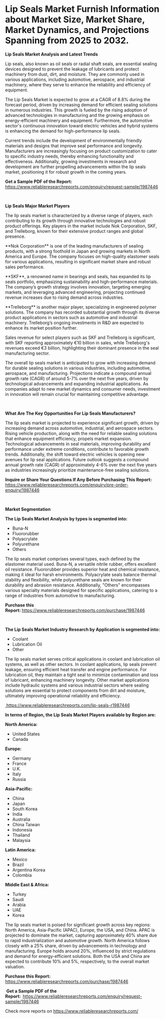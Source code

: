 <p><h1>Lip Seals Market Furnish Information about Market Size, Market Share, Market Dynamics, and Projections Spanning from 2025 to 2032.</h1></p><p><strong>Lip Seals Market Analysis and Latest Trends</strong></p>
<p><p>Lip seals, also known as oil seals or radial shaft seals, are essential sealing devices designed to prevent the leakage of lubricants and protect machinery from dust, dirt, and moisture. They are commonly used in various applications, including automotive, aerospace, and industrial machinery, where they serve to enhance the reliability and efficiency of equipment.</p><p>The Lip Seals Market is expected to grow at a CAGR of 8.8% during the forecast period, driven by increasing demand for efficient sealing solutions in numerous industries. This growth is fueled by the rising adoption of advanced technologies in manufacturing and the growing emphasis on energy-efficient machinery and equipment. Furthermore, the automotive sector's continuous innovation toward electric vehicles and hybrid systems is enhancing the demand for high-performance lip seals.</p><p>Current trends include the development of environmentally friendly materials and designs that improve seal performance and longevity. Manufacturers are increasingly focusing on product customization to cater to specific industry needs, thereby enhancing functionality and effectiveness. Additionally, growing investments in research and development are further propelling advancements within the lip seals market, positioning it for robust growth in the coming years.</p></p>
<p><strong>Get a Sample PDF of the Report:&nbsp;</strong> <a href="https://www.reliableresearchreports.com/enquiry/request-sample/1987446?utm_campaign=3309&utm_medium=2&utm_source=Github&utm_content=ia&utm_term=10042025&utm_id=lip-seals">https://www.reliableresearchreports.com/enquiry/request-sample/1987446</a></p>
<p>&nbsp;</p>
<p><strong>Lip Seals Major Market Players</strong></p>
<p><p>The lip seals market is characterized by a diverse range of players, each contributing to its growth through innovative technologies and robust product offerings. Key players in the market include Nok Corporation, SKF, and Trelleborg, known for their extensive product ranges and global presence.</p><p>**Nok Corporation** is one of the leading manufacturers of sealing products, with a strong foothold in Japan and growing markets in North America and Europe. The company focuses on high-quality elastomer seals for various applications, resulting in significant market share and robust sales performance.</p><p>**SKF**, a renowned name in bearings and seals, has expanded its lip seals portfolio, emphasizing sustainability and high-performance materials. The company’s growth strategy involves innovation, targeting emerging markets, and leveraging advanced engineering, projecting continued revenue increases due to rising demand across industries.</p><p>**Trelleborg** is another major player, specializing in engineered polymer solutions. The company has recorded substantial growth through its diverse product applications in sectors such as automotive and industrial machinery. Trelleborg’s ongoing investments in R&D are expected to enhance its market position further.</p><p>Sales revenue for select players such as SKF and Trelleborg is significant, with SKF reporting approximately €10 billion in sales, while Trelleborg's revenues exceed €3 billion, highlighting their dominant presence in the seal manufacturing sector.</p><p>The overall lip seals market is anticipated to grow with increasing demand for durable sealing solutions in various industries, including automotive, aerospace, and manufacturing. Projections indicate a compound annual growth rate (CAGR) of around 5-7% over the next five years, driven by technological advancements and expanding industrial applications. As companies adapt to new market dynamics and consumer needs, investment in innovation will remain crucial for maintaining competitive advantage.</p></p>
<p>&nbsp;</p>
<p><strong>What Are The Key Opportunities For Lip Seals Manufacturers?</strong></p>
<p><p>The lip seals market is projected to experience significant growth, driven by increasing demand across automotive, industrial, and aerospace sectors. Rising vehicle production, along with the need for reliable sealing solutions that enhance equipment efficiency, propels market expansion. Technological advancements in seal materials, improving durability and performance under extreme conditions, contribute to favorable growth trends. Additionally, the shift toward electric vehicles is opening new avenues for lip seal applications. Future outlook suggests a compound annual growth rate (CAGR) of approximately 4-6% over the next five years as industries increasingly prioritize maintenance-free sealing solutions.</p></p>
<p><strong>Inquire or Share Your Questions If Any Before Purchasing This Report:</strong> <a href="https://www.reliableresearchreports.com/enquiry/pre-order-enquiry/1987446?utm_campaign=3309&utm_medium=2&utm_source=Github&utm_content=ia&utm_term=10042025&utm_id=lip-seals">https://www.reliableresearchreports.com/enquiry/pre-order-enquiry/1987446</a></p>
<p>&nbsp;</p>
<p><strong>Market Segmentation</strong></p>
<p><strong>The Lip Seals Market Analysis by types is segmented into:</strong></p>
<p><ul><li>Buna-N</li><li>Fluororubber</li><li>Polyacrylate</li><li>Polyurethane</li><li>Others</li></ul></p>
<p><p>The lip seals market comprises several types, each defined by the elastomer material used. Buna-N, a versatile nitrile rubber, offers excellent oil resistance. Fluororubber provides superior heat and chemical resistance, making it ideal for harsh environments. Polyacrylate seals balance thermal stability and flexibility, while polyurethane seals are known for their durability and abrasion resistance. Additionally, "Others" encompasses various specialty materials designed for specific applications, catering to a range of industries from automotive to manufacturing.</p></p>
<p><strong>Purchase this Report:&nbsp;</strong><a href="https://www.reliableresearchreports.com/purchase/1987446?utm_campaign=3309&utm_medium=2&utm_source=Github&utm_content=ia&utm_term=10042025&utm_id=lip-seals">https://www.reliableresearchreports.com/purchase/1987446</a></p>
<p>&nbsp;</p>
<p><strong>The Lip Seals Market Industry Research by Application is segmented into:</strong></p>
<p><ul><li>Coolant</li><li>Lubrication Oil</li><li>Other</li></ul></p>
<p><p>The lip seals market serves critical applications in coolant and lubrication oil systems, as well as other sectors. In coolant applications, lip seals prevent leakage, ensuring efficient heat transfer and engine performance. For lubrication oil, they maintain a tight seal to minimize contamination and loss of lubricant, enhancing machinery longevity. Other market applications include hydraulic systems and various industrial sectors where sealing solutions are essential to protect components from dirt and moisture, ultimately improving operational reliability and efficiency.</p></p>
<p><a href="https://www.reliableresearchreports.com/lip-seals-r1987446?utm_campaign=3309&utm_medium=2&utm_source=Github&utm_content=ia&utm_term=10042025&utm_id=lip-seals">&nbsp;https://www.reliableresearchreports.com/lip-seals-r1987446</a></p>
<p><strong>In terms of Region, the Lip Seals Market Players available by Region are:</strong></p>
<p>
    <p> <strong> North America: </strong>
        <ul>
            <li>United States</li>
            <li>Canada</li>
        </ul>
        </p> 
    <p> <strong> Europe: </strong>
        <ul>
            <li>Germany</li>
            <li>France</li>
            <li>U.K.</li>
            <li>Italy</li>
            <li>Russia</li>
        </ul>
        </p> 
    <p> <strong> Asia-Pacific: </strong>
        <ul>
            <li>China</li>
            <li>Japan</li>
            <li>South Korea</li>
            <li>India</li>
            <li>Australia</li>
            <li>China Taiwan</li>
            <li>Indonesia</li>
            <li>Thailand</li>
            <li>Malaysia</li>
        </ul>
        </p> 
    <p> <strong> Latin America: </strong>
        <ul>
            <li>Mexico</li>
            <li>Brazil</li>
            <li>Argentina Korea</li>
            <li>Colombia</li>
        </ul>
        </p> 
    <p> <strong> Middle East & Africa: </strong>
        <ul>
            <li>Turkey</li>
            <li>Saudi</li>
            <li>Arabia</li>
            <li>UAE</li>
            <li>Korea</li>
        </ul>
    </p>
    </p>
<p><p>The lip seals market is poised for significant growth across key regions: North America, Asia-Pacific (APAC), Europe, the USA, and China. APAC is projected to dominate the market, capturing approximately 40% share due to rapid industrialization and automotive growth. North America follows closely with a 25% share, driven by advancements in technology and manufacturing. Europe holds around 20%, influenced by strict regulations and demand for energy-efficient solutions. Both the USA and China are expected to contribute 10% and 5%, respectively, to the overall market valuation.</p></p>
<p><strong>Purchase this Report: </strong><a href="https://www.reliableresearchreports.com/purchase/1987446?utm_campaign=3309&utm_medium=2&utm_source=Github&utm_content=ia&utm_term=10042025&utm_id=lip-seals">https://www.reliableresearchreports.com/purchase/1987446</a></p>
<p>&nbsp;<strong>Get a Sample PDF of the Report:&nbsp;&nbsp;</strong><a href="https://www.reliableresearchreports.com/enquiry/request-sample/1987446?utm_campaign=3309&utm_medium=2&utm_source=Github&utm_content=ia&utm_term=10042025&utm_id=lip-seals">https://www.reliableresearchreports.com/enquiry/request-sample/1987446</a></p>
<p><strong></strong></p>
<p>Check more reports on <a href="https://www.reliableresearchreports.com/?utm_campaign=3309&utm_medium=2&utm_source=Github&utm_content=ia&utm_term=10042025&utm_id=lip-seals">https://www.reliableresearchreports.com/</a></p>